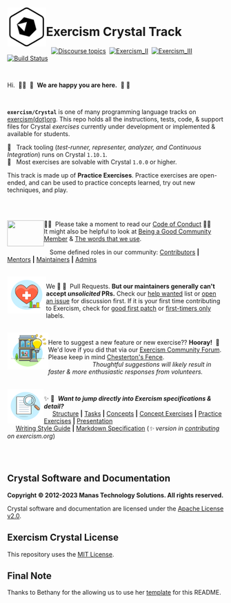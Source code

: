 <br>

<img align="left" width="90" height="90" src="https://github.com/exercism/website-icons/blob/main/tracks/crystal.svg">
<p vertical-align="middle"><h1>Exercism Crystal Track</h1></p>

&nbsp;&nbsp;&nbsp;&nbsp;&nbsp;&nbsp;&nbsp;&nbsp;&nbsp;&nbsp;&nbsp;&nbsp;&nbsp;&nbsp;&nbsp;&nbsp;&nbsp;&nbsp;&nbsp;&nbsp;&nbsp;&nbsp;&nbsp;&nbsp;&nbsp;&nbsp;[![Discourse topics](https://img.shields.io/discourse/topics?color=8A08E6&label=Connect%20&labelColor=FFDF58&logo=Discourse&logoColor=8A08E6&server=https%3A%2F%2Fforum.exercism.org&style=social)](https://forum.exercism.org)
&nbsp;[![Exercism_II](https://img.shields.io/badge/Exercism--Built-9101FF?logo=crystal&logoColor=000000&labelColor=E5E5E5&label=Crystal%201.9.2%20Powered)](https://exercism.org)
&nbsp;[![Exercism_III](https://img.shields.io/badge/Open-11b30e?labelColor=3D454D&label=Contributions)](https://exercism.org/blog/freeing-our-maintainers) &nbsp;[![Build Status](https://github.com/exercism/crystal/workflows/Tests/badge.svg)](https://github.com/exercism/crystal/actions/workflows/tests.yml)

<br>

Hi. &nbsp;👋🏽 &nbsp;👋 &nbsp;**We are happy you are here.**&nbsp; 🎉&nbsp;🌟

<br>

**`exercism/Crystal`** is one of many programming language tracks on [exercism(dot)org][exercism-website].
This repo holds all the instructions, tests, code, & support files for Crystal _exercises_ currently under development or implemented & available for students.

🌟 &nbsp;&nbsp;Track tooling (_test-runner, representer, analyzer, and Continuous Integration_) runs on Crystal `1.10.1`. <br>
🌟 &nbsp;&nbsp;Most exercises are solvable with Crystal `1.0.0` or higher.

This track is made up of **Practice Exercises**. Practice exercises are open-ended, and can be used to practice concepts learned, try out new techniques, and play.

<br><br>

<div>
<span>
<img align="left" height="60" width="85" src="https://user-images.githubusercontent.com/5923094/204436863-2ebf34d1-4b16-486b-9e0a-add36f4c09c1.svg">
</span>
<span align="left">

🌟🌟&nbsp; Please take a moment to read our [Code of Conduct][exercism-code-of-conduct]&nbsp;🌟🌟&nbsp;  
It might also be helpful to look at [Being a Good Community Member][being-a-good-community-member] & [The words that we use][the-words-that-we-use].

&nbsp;&nbsp;&nbsp;&nbsp;&nbsp;&nbsp;&nbsp;&nbsp;&nbsp;&nbsp;&nbsp;&nbsp;&nbsp;&nbsp;&nbsp;&nbsp;&nbsp;&nbsp;&nbsp;&nbsp;&nbsp;&nbsp;&nbsp;&nbsp;&nbsp;Some defined roles in our community: [Contributors][exercism-contributors] **|** [Mentors][exercism-mentors] **|** [Maintainers][exercism-track-maintainers] **|** [Admins][exercism-admins]

</span></div>

<br>
<img align="left" width="90" height="85" src="https://github.com/exercism/website-icons/blob/main/exercises/health-statistics.svg">

We&nbsp;💛&nbsp;💙 &nbsp;Pull Requests.
**But our maintainers generally can't accept _unsolicited_ PRs.**
Check our [help wanted][open-issues] list or [open an issue][open-an-issue] for discussion first.
If it is your first time contributing to Exercism, check for [good first patch][good-first-issues] or [first-timers only][first-time] labels.

<br>
<img align="left" width="95" height="85" src="https://github.com/exercism/website-icons/blob/main/exercises/boutique-suggestions.svg">

Here to suggest a new feature or new exercise?? **Hooray!** &nbsp;🎉 &nbsp;  
We'd love if you did that via our [Exercism Community Forum](https://forum.exercism.org/).  
Please keep in mind [Chesterton's Fence][chestertons-fence].  
&nbsp;&nbsp;&nbsp;&nbsp;&nbsp;&nbsp;&nbsp;&nbsp;&nbsp;&nbsp;&nbsp;&nbsp;&nbsp;&nbsp;&nbsp;&nbsp;&nbsp;&nbsp;&nbsp;&nbsp;&nbsp;&nbsp;&nbsp;&nbsp;&nbsp;&nbsp;_Thoughtful suggestions will likely result in faster & more enthusiastic responses from volunteers._

<br>

<img align="left" width="85" height="80" src="https://github.com/exercism/website-icons/blob/main/exercises/word-search.svg">

✨&nbsp;🦄&nbsp; _**Want to jump directly into Exercism specifications & detail?**_  
&nbsp;&nbsp;&nbsp;&nbsp;&nbsp;[Structure][exercism-track-structure] **|** [Tasks][exercism-tasks] **|** [Concepts][exercism-concepts] **|** [Concept Exercises][concept-exercises] **|** [Practice Exercises][practice-exercises] **|** [Presentation][exercise-presentation]  
&nbsp;&nbsp;&nbsp;&nbsp;&nbsp;[Writing Style Guide][exercism-writing-style] **|** [Markdown Specification][exercism-markdown-specification] (_✨ version in [contributing][website-contributing-section] on exercism.org_)

<br><br>

## Crystal Software and Documentation

**Copyright © 2012-2023 Manas Technology Solutions. All rights reserved.**

Crystal software and documentation are licensed under the [Apache License v2.0][crystal-license].

## Exercism Crystal License

This repository uses the [MIT License](/LICENSE).

## Final Note

Thanks to Bethany for the allowing us to use her [template][exercism-template] for this README.

[being-a-good-community-member]: https://github.com/exercism/docs/tree/main/community/good-member
[chestertons-fence]: https://github.com/exercism/docs/blob/main/community/good-member/chestertons-fence.md
[concept-exercises]: https://github.com/exercism/docs/blob/main/building/tracks/concept-exercises.md
[config-json]: https://github.com/exercism/crystal/blob/main/config.json
[crystal-license]: https://github.com/crystal-lang/crystal/blob/master/LICENSE
[good-first-issues]: https://github.com/exercism/crystal/labels/good%20first%20patch
[exercise-presentation]: https://github.com/exercism/docs/blob/main/building/tracks/presentation.md
[exercism-admins]: https://github.com/exercism/docs/blob/main/community/administrators.md
[exercism-code-of-conduct]: https://exercism.org/docs/using/legal/code-of-conduct
[exercism-concepts]: https://github.com/exercism/docs/blob/main/building/tracks/concepts.md
[exercism-contributors]: https://github.com/exercism/docs/blob/main/community/contributors.md
[exercism-markdown-specification]: https://github.com/exercism/docs/blob/main/building/markdown/markdown.md
[exercism-mentors]: https://github.com/exercism/docs/tree/main/mentoring
[exercism-tasks]: https://exercism.org/docs/building/product/tasks
[exercism-template]: https://github.com/exercism/python/blob/main/README.md
[exercism-track-maintainers]: https://github.com/exercism/docs/blob/main/community/maintainers.md
[exercism-track-structure]: https://github.com/exercism/docs/tree/main/building/tracks
[exercism-website]: https://exercism.org/
[exercism-writing-style]: https://github.com/exercism/docs/blob/main/building/markdown/style-guide.md
[first-time]: https://github.com/exercism/crystal/labels/first-timers%20only
[practice-exercises]: https://github.com/exercism/docs/blob/main/building/tracks/practice-exercises.md
[open-issues]: https://github.com/exercism/crystal/labels/help%20wanted
[open-an-issue]: https://github.com/exercism/crystal/issues/new
[the-words-that-we-use]: https://github.com/exercism/docs/blob/main/community/good-member/words.md
[website-contributing-section]: https://exercism.org/docs/building
